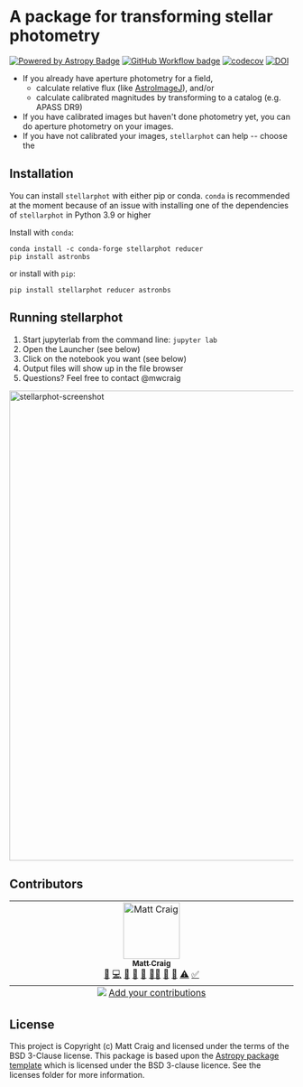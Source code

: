 # A package for transforming stellar photometry

[![Powered by Astropy Badge](http://img.shields.io/badge/powered%20by-AstroPy-orange.svg?style=flat)](http://www.astropy.org) [![GitHub Workflow badge](https://github.com/feder-observatory/stellarphot/workflows/Test/badge.svg?branch=main)](https://github.com/feder-observatory/stellarphot/actions?query=workflow%3ATest) [![codecov](https://codecov.io/gh/feder-observatory/stellarphot/graph/badge.svg?token=uVrdNencSQ)](https://codecov.io/gh/feder-observatory/stellarphot) [![DOI](https://zenodo.org/badge/DOI/10.5281/zenodo.10679636.svg)](https://doi.org/10.5281/zenodo.10679636)


+ If you already have aperture photometry for a field,
    * calculate relative flux (like [AstroImageJ](https://www.astro.louisville.edu/software/astroimagej/)), and/or
    * calculate calibrated magnitudes by transforming to a catalog (e.g. APASS DR9)
+ If you have calibrated images but haven't done photometry yet, you can do aperture photometry on your images.
+ If you have not calibrated your images, `stellarphot` can help -- choose the


## Installation

You can install `stellarphot` with either pip or conda. `conda` is recommended at the moment because of an issue with installing one of the dependencies of `stellarphot` in Python 3.9 or higher

Install with `conda`:

```
conda install -c conda-forge stellarphot reducer
pip install astronbs
```

or install with `pip`:

```
pip install stellarphot reducer astronbs
```

## Running stellarphot

1. Start jupyterlab from the command line: `jupyter lab`
2. Open the Launcher (see below)
3. Click on the notebook you want (see below)
4. Output files will show up in the file browser
5. Questions? Feel free to contact @mwcraig

<img width="833" alt="stellarphot-screenshot" src="https://user-images.githubusercontent.com/1147167/200139186-100934ca-6d1e-46f9-ac89-a83d05528bb2.png">


## Contributors

<!-- ALL-CONTRIBUTORS-LIST:START - Do not remove or modify this section -->
<!-- prettier-ignore-start -->
<!-- markdownlint-disable -->
<table>
  <tbody>
    <tr>
      <td align="center" valign="top" width="14.28%"><a href="http://mwcraig.github.io"><img src="https://avatars.githubusercontent.com/u/1147167?v=4?s=100" width="100px;" alt="Matt Craig"/><br /><sub><b>Matt Craig</b></sub></a><br /><a href="https://github.com/feder-observatory/stellarphot/issues?q=author%3Amwcraig" title="Bug reports">🐛</a> <a href="https://github.com/feder-observatory/stellarphot/commits?author=mwcraig" title="Code">💻</a> <a href="#design-mwcraig" title="Design">🎨</a> <a href="#ideas-mwcraig" title="Ideas, Planning, & Feedback">🤔</a> <a href="#maintenance-mwcraig" title="Maintenance">🚧</a> <a href="#mentoring-mwcraig" title="Mentoring">🧑‍🏫</a> <a href="#research-mwcraig" title="Research">🔬</a> <a href="https://github.com/feder-observatory/stellarphot/pulls?q=is%3Apr+reviewed-by%3Amwcraig" title="Reviewed Pull Requests">👀</a> <a href="https://github.com/feder-observatory/stellarphot/commits?author=mwcraig" title="Tests">⚠️</a> <a href="#tutorial-mwcraig" title="Tutorials">✅</a></td>
    </tr>
  </tbody>
  <tfoot>
    <tr>
      <td align="center" size="13px" colspan="7">
        <img src="https://raw.githubusercontent.com/all-contributors/all-contributors-cli/1b8533af435da9854653492b1327a23a4dbd0a10/assets/logo-small.svg">
          <a href="https://all-contributors.js.org/docs/en/bot/usage">Add your contributions</a>
        </img>
      </td>
    </tr>
  </tfoot>
</table>

<!-- markdownlint-restore -->
<!-- prettier-ignore-end -->

<!-- ALL-CONTRIBUTORS-LIST:END -->


## License

This project is Copyright (c) Matt Craig and licensed under
the terms of the BSD 3-Clause license. This package is based upon
the [Astropy package template](https://github.com/astropy/package-template>)
which is licensed under the BSD 3-clause licence. See the licenses folder for
more information.
